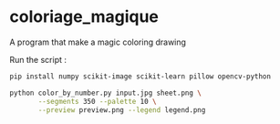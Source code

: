 # coloriage_magique
A program that make a magic coloring drawing
 
Run the script : 
```Bash
pip install numpy scikit-image scikit-learn pillow opencv-python

python color_by_number.py input.jpg sheet.png \
       --segments 350 --palette 10 \
       --preview preview.png --legend legend.png
```